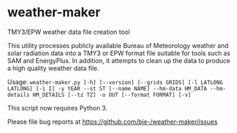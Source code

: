 # weather-maker
TMY3/EPW weather data file creation tool

This utility processes publicly available Bureau of Meteorology
weather and solar radiation data into a TMY3 or EPW format file
suitable for tools such as SAM and EnergyPlus. In addition, it
attempts to clean up the data to produce a high quality weather data
file.

Usage: `weather-maker.py [-h] [--version] [--grids GRIDS] [-l LATLONG LATLONG]
                        [-i I] -y YEAR --st ST [--name NAME] --hm-data HM_DATA
                        --hm-details HM_DETAILS [--tz TZ] -o OUT
                        [--format FORMAT] [-v]`

This script now requires Python 3.

Please file bug reports at https://github.com/bje-/weather-maker/issues
